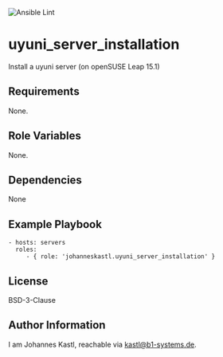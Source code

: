 ![Ansible Lint](https://github.com/johanneskastl/ansible-role-uyuni_server_installation/workflows/Ansible%20Lint/badge.svg)

uyuni_server_installation
=========

Install a uyuni server (on openSUSE Leap 15.1)

Requirements
------------

None.

Role Variables
--------------

None.

Dependencies
------------

None

Example Playbook
----------------

    - hosts: servers
      roles:
         - { role: 'johanneskastl.uyuni_server_installation' }

License
-------

BSD-3-Clause

Author Information
------------------

I am Johannes Kastl, reachable via kastl@b1-systems.de.
